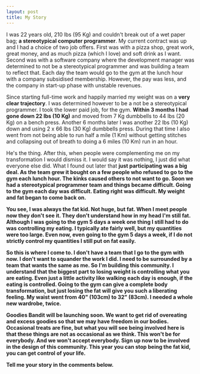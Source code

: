 ```yaml
---
layout: post
title: My Story
---
```

I was 22 years old, 210 lbs (95 Kg) and couldn't break out of a wet paper bag; <b>a stereotypical computer programmer</b>. My current contract was up and I had a choice of two job offers. First was with a pizza shop, great work, great money, and as much pizza (which I love) and soft drink as I want. Second was with a software company where the development manager was determined to not be a stereotypical programmer and was building a team to reflect that. Each day the team would go to the gym at the lunch hour with a company subsidised membership. However, the pay was less, and the company in start-up phase with unstable revenues.

Since starting full-time work and happily married my weight was on a <b>very clear trajectory</b>. I was determined however to be a not be a stereotypical programmer. I took the lower paid job, for the gym. <b>Within 3 months I had gone down 22 lbs (10 Kg)</b> and moved from 7 Kg dumbbells to 44 lbs (20 Kg) on a bench press. Another 6 months later I was another 22 lbs (10 Kg) down and using 2 x 66 lbs (30 Kg) dumbbells press. During that time I also went from not being able to run half a mile (1 Km) without getting stitches and collapsing out of breath to doing a 6 miles (10 Km) run in an hour.

He's the thing. After this, when people were complementing me on my transformation I would dismiss it. I would say it was nothing, I just did what everyone else did. What I found out later that <b>just participating was a big deal<b>. As the team grew it bought on a few people who refused to go to the gym each lunch hour. The kinks caused others to not want to go. Soon we had a stereotypical programmer team and things became difficult. Going to the gym each day was difficult. Eating right was difficult. My weight and <b>fat began to come back on</b>.

You see, <b>I was always the fat kid</b>. Not huge, but fat. When I meet people now they don't see it. They don't understand how in my head I'm still fat. Although I was going to the gym 5 days a week one thing I still had to do was controlling my eating. I typically ate fairly well, but my quantities were too large. Even now, even going to the gym 5 days a week, if I do not strictly control my quantities <b>I still put on fat easily</b>.

So this is where I come to. I don't have a team that I go to the gym with now. I don't want to squander the work I did. I need to be surrounded by a team that wants the same as me. So I'm building this community. I understand that the biggest part to losing weight is controlling what you are eating. Even just a little activity like walking each day is enough, if the eating is controlled. Going to the gym can give a complete body transformation, but just losing the fat will give you such a liberating feeling. My waist went from 40" (103cm) to 32" (83cm). I needed a whole new wardrobe, twice.

Goodies Bandit will be launching soon. We want to get rid of overeating and excess goodies so that we may have freedom in our bodies. Occasional treats are fine, but what you will see being involved here is that these things are not as occasional as we think. This won't be for everybody. And we won't accept everybody. Sign up now to be involved in the design of this community. This year you can stop being the fat kid, you can <b>get control of your life</b>.

Tell me your story in the comments below.